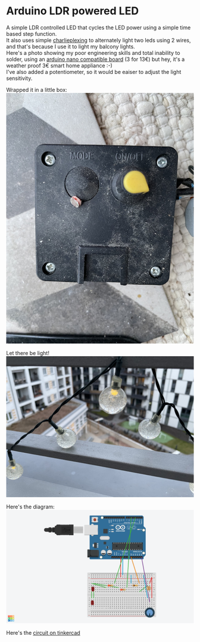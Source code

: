 # Arduino LDR powered LED

A simple LDR controlled LED that cycles the LED power using a simple time based step function.  
It also uses simple  [charlieplexing](https://en.wikipedia.org/wiki/Charlieplexing) to alternately light two leds using 2 wires, and that's because I use it to light my balcony lights.    
Here's a photo showing my poor engineering skills and total inability to solder, using an [arduino nano compatible board](https://amzn.to/3vG7pHR) (3 for 13€) but hey, it's a weather proof 3€ smart home appliance :-)   
I've also added a potentiometer, so it would be eaiser to adjust the light sensitivity.  

Wrapped it in a little box:
![3 euro smart home](https://github.com/moshegottlieb/Arduino-LDR-powered-LED/blob/main/box.jpg?raw=true)

Let there be light!
![LED string](https://github.com/moshegottlieb/Arduino-LDR-powered-LED/blob/main/leds.jpg?raw=true)


Here's the diagram:
![Diagram](https://github.com/moshegottlieb/Arduino-LDR-powered-LED/blob/main/layout.png?raw=true)

Here's the [circuit on tinkercad](https://www.tinkercad.com/things/e26Up9S0e0M-ldr-controlled-balcony-lights-with-a-potentiometer)
